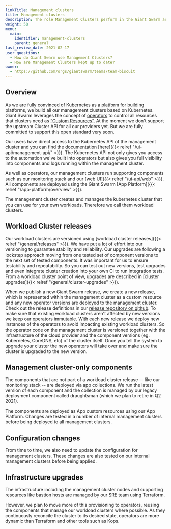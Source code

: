 ```yaml
---
linkTitle: Management clusters
title: Management clusters
description: The role Management Clusters perform in the Giant Swarm architecture and how they are updated.
weight: 50
menu:
  main:
    identifier: management-clusters
    parent: general
last_review_date: 2021-02-17
user_questions:
  - How do Giant Swarm use Management Clusters?
  - How are Management Clusters kept up to date?
owner:
  - https://github.com/orgs/giantswarm/teams/team-biscuit
---
```


## Overview

As we are fully convinced of Kubernetes as a platform for building platforms, we build all our management clusters based on Kubernetes. Giant Swarm leverages the concept of [operators](https://kubernetes.io/docs/concepts/extend-kubernetes/operator/) to control all resources that clusters need as [“Custom Resources”](https://kubernetes.io/docs/concepts/extend-kubernetes/api-extension/custom-resources/). At the moment we don't support the upstream Cluster API for all our providers yet. But we are fully committed to support this open standard very soon. 

Our users have direct access to the Kubernetes API of the management cluster and you can find the documentation [here]({{< relref "/ui-api/management-api/" >}}). The Kubernetes API not only gives you access to the automation we've built into operators but also gives you full visibility into components and logs running within the management cluster.

As well as operators, our management clusters run supporting components such as our monitoring stack and our [web UI]({{< relref "/ui-api/web" >}}). All components are deployed using the Giant Swarm [App Platform]({{< relref "/app-platform/overview" >}}).

The management cluster creates and manages the kubernetes cluster that you can use for your own workloads. Therefore we call them workload clusters.

## Workload Cluster releases

Our workload clusters are versioned using [workload cluster releases]({{< relref "/general/releases" >}}). We have put a lot of effort into our versioning to guarantee stability and reliability. Our upgrades are following a lockstep approach moving from one tested set of component versions to the next set of tested components. It was important for us to ensure testability and repeatability. So you can test out new versions, test upgrades and even integrate cluster creation into your own CI to run integration tests. From a workload cluster point of view, upgrades are described in [cluster upgrades]({{< relref "/general/cluster-upgrades" >}}).

When we publish a new Giant Swarm release, we create a new release, which is represented within the management cluster as a custom resource and any new operator versions are deployed to the management cluster. Check out the release definitions in our [release repository on github](https://github.com/giantswarm/releases).
To make sure that existing workload clusters aren't affected by new versions we keep our operators immutable. With each new release we deploy new instances of the operators to avoid impacting existing workload clusters. So the operator code on the management cluster is versioned together with the infrastructure of the cloud provider and the component versions (eg. Kubernetes, CoreDNS, etc) of the cluster itself. Once you tell the system to upgrade your cluster the new operators will take over and make sure the cluster is upgraded to the new version.

## Management cluster-only components

The components that are not part of a workload cluster release -- like our monitoring stack -- are deployed via app collections. We run the latest version of each component and the collection is managed by our legacy deployment component called draughtsman (which we plan to retire in Q2 2021).

The components are deployed as App custom resources using our App Platform. Changes are tested in a number of internal management clusters before being deployed to all management clusters.

## Configuration changes

From time to time, we also need to update the configuration for management clusters. These changes are also tested on our internal management clusters before being applied.

## Infrastructure upgrades

The infrastructure including the management cluster nodes and supporting resources like bastion hosts are managed by our SRE team using Terraform.

However, we plan to move more of this provisioning to operators, reusing the components that manage our workload clusters where possible. As they continuously reconcile the cluster to its desired state, operators are more dynamic than Terraform and other tools such as Kops.
